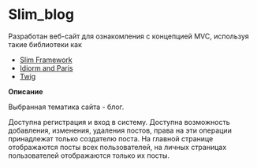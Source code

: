 # Slim_blog
Разработан веб-сайт для ознакомления с концепцией MVC, используя такие библиотеки как 
* [Slim Framework](http://www.slimframework.com/)
* [Idiorm and Paris](http://j4mie.github.io/idiormandparis/)
* [Twig](http://twig.sensiolabs.org/)

**Описание**

Выбранная тематика сайта - блог.

Доступна регистрация и вход в систему.
Доступна возможность добавления, изменения, удаления постов, 
права на эти операции принадлежат только создателю поста. 
На главной странице отображаются посты всех 
пользователей, на личных страницах пользователей отображаются только их посты.
